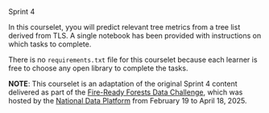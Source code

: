 Sprint 4

In this courselet, yyou will predict relevant tree metrics from a tree list derived from TLS. A single notebook has been provided with instructions on which tasks to complete.


There is no `requirements.txt` file for this courselet because each learner is free to choose any open library to complete the tasks.


**NOTE**: This courselet is an adaptation of the original Sprint 4 content delivered as part of the [Fire-Ready Forests Data Challenge](https://nationaldataplatform.org/educationhub/datachallenge/learner/1b1cbc30-8477-4cb9-b8a9-c0769999c7d1), which was hosted by the [National Data Platform](https://nationaldataplatform.org/) from February 19 to April 18, 2025. 
 

